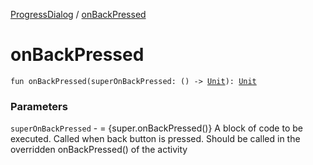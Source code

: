 [ProgressDialog](index.md) / [onBackPressed](./on-back-pressed.md)

# onBackPressed

`fun onBackPressed(superOnBackPressed: () -> `[`Unit`](https://kotlinlang.org/api/latest/jvm/stdlib/kotlin/-unit/index.html)`): `[`Unit`](https://kotlinlang.org/api/latest/jvm/stdlib/kotlin/-unit/index.html)

### Parameters

`superOnBackPressed` - = {super.onBackPressed()} A block of code to be executed.
Called when back button is pressed. Should be called in the overridden onBackPressed()
of the activity
